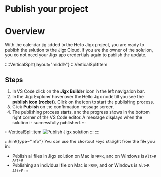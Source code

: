 # Publish your project

# Overview

With the calendar jig added to the Hello Jigx project, you are ready to publish the solution to the Jigx Cloud. If you are the owner of the solution, you do not need your Jigx app credentials again to publish the update.

::::VerticalSplit{layout="middle"}
:::VerticalSplitItem
## Steps

1. In VS Code click on the **Jigx Builder** icon in the left navigation bar.
2. In the Jigx Explorer hover over the Hello Jigx node till you see the **publish icon (rocket)**. Click on the icon to start the publishing process.
3. Click **Publish** on the confirmation message screen.
4. The publishing process starts, and the progress shows in the bottom right corner of the VS Code editor. A message displays when the solution is successfully published.
:::

:::VerticalSplitItem
![Publish Jigx solution](https://archbee-image-uploads.s3.amazonaws.com/x7vdIDH6-ScTprfmi2XXX/4aVdHCTQrC2FBbn56gWBS_calendarpublish.png "Publish Jigx solution")
:::
::::

:::hint{type="info"}
You can use the shortcut keys straight from the file you in:&#x20;

- Publish all files in Jigx solution on Mac is `⌘R⌘R`, and on Windows is `Alt+R Alt+R`
- Publishing an individual file on Mac is `⌘R⌘F`, and on Windows is `Alt+R Alt+F`
:::

